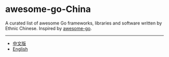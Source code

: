 # awesome-go-China
A curated list of awesome Go frameworks, libraries and software written by Ethnic Chinese. Inspired by [awesome-go](https://github.com/avelino/awesome-go).

--------------------------------------------------------

+ [中文版](https://github.com/hyper-carrot/awesome-go-China/blob/master/zh_CN/README.md)
+ [English](https://github.com/hyper-carrot/awesome-go-China/blob/master/en_US/README.md)